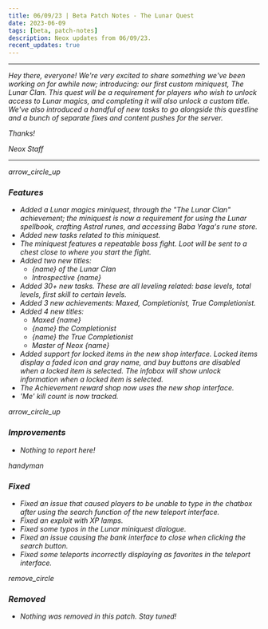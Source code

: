```yaml
---
title: 06/09/23 | Beta Patch Notes - The Lunar Quest
date: 2023-06-09
tags: [beta, patch-notes]
description: Neox updates from 06/09/23.
recent_updates: true
---
```


***
<em>Hey there, everyone! We're very excited to share something we've been working on for awhile now; introducing: our first custom miniquest, The Lunar Clan. This quest will be a requirement for players who wish to unlock access to Lunar magics, and completing it will also unlock a custom title. We've also introduced a handful of new tasks to go alongside this questline and a bunch of separate fixes and content pushes for the server. 

<em>Thanks!

<em>Neox Staff<br>

***

<div class="spacer-large"></div>
<div class="changes-body">
    <div class="changes-body changes-row features">
        <div class="changes-row-header">
            <span class="icon">
                <span class="material-symbols-outlined">arrow_circle_up</span>
            </span>
            <h3>Features</h3>
        </div>
    </div>
</div>
<div class="spacer-small"></div>

- Added a Lunar magics miniquest, through the "The Lunar Clan" achievement; the miniquest is now a requirement for using the Lunar spellbook, crafting Astral runes, and accessing Baba Yaga's rune store.
- Added new tasks related to this miniquest.
- The miniquest features a repeatable boss fight. Loot will be sent to a chest close to where you start the fight.
- Added two new titles:
  - {name} of the Lunar Clan
  - Introspective {name}
- Added 30+ new tasks. These are all leveling related: base levels, total levels, first skill to certain levels.
- Added 3 new achievements: Maxed, Completionist, True Completionist.
- Added 4 new titles:
  - Maxed {name}
  - {name} the Completionist
  - {name} the True Completionist
  - Master of Neox {name}
- Added support for locked items in the new shop interface. Locked items display a faded icon and gray name, and buy buttons are disabled when a locked item is selected. The infobox will show unlock information when a locked item is selected.
- The Achievement reward shop now uses the new shop interface.
- 'Me' kill count is now tracked.

<div class="spacer-medium"></div>
<div class="changes-body">
    <div class="changes-body changes-row improvements">
        <div class="changes-row-header">
            <span class="icon">
                <span class="material-symbols-outlined">arrow_circle_up</span>
            </span>
            <h3>Improvements</h3>
        </div>
    </div>
</div>
<div class="spacer-small"></div>

- Nothing to report here!

<div class="spacer-medium"></div>
<div class="changes-body">
    <div class="changes-body changes-row fixed">
        <div class="changes-row-header">
            <span class="icon">
                <span class="material-symbols-outlined">handyman</span>
            </span>
            <h3>Fixed</h3>
        </div>
    </div>
</div>
<div class="spacer-small"></div>

- Fixed an issue that caused players to be unable to type in the chatbox after using the search function of the new teleport interface.
- Fixed an exploit with XP lamps.
- Fixed some typos in the Lunar miniquest dialogue.
- Fixed an issue causing the bank interface to close when clicking the search button.
- Fixed some teleports incorrectly displaying as favorites in the teleport interface.

<div class="spacer-medium"></div>
<div class="changes-body">
    <div class="changes-body changes-row removed">
        <div class="changes-row-header">
            <span class="icon">
                <span class="material-symbols-outlined">remove_circle</span>
            </span>
            <h3>Removed</h3>
        </div>
    </div>
</div>
<div class="spacer-small"></div>

- Nothing was removed in this patch. Stay tuned!

<div class="spacer-medium"></div>
<br><br>

